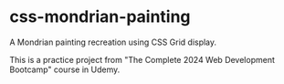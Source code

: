 # css-mondrian-painting
A Mondrian painting recreation using CSS Grid display.

This is a practice project from "The Complete 2024 Web Development Bootcamp" course in Udemy.
